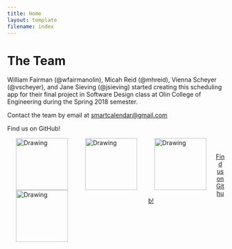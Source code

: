 ```yaml
---
title: Home
layout: template
filename: index
---
```


# The Team
William Fairman (@wfairmanolin), Micah Reid (@mhreid), Vienna Scheyer (@vscheyer), and Jane Sieving (@jsieving) started creating this scheduling app for their final project in Software Design class at Olin College of Engineering during the Spring 2018 semester.

Contact the team by email at smartcalendar@gmail.com

Find us on GitHub!

<a href= "https://github.com/wfairmanolin">
<img align="left"  src='https://avatars0.githubusercontent.com/u/31521968?s=200&v=4)](https://github.com/wfairmanolin' alt="Drawing" style= "width: 120px;" hspace="20"/>

<a href= "https://github.com/mhreid">
<img align ="left"  src='https://avatars0.githubusercontent.com/u/7905597?s=200&v=4)](https://github.com/mhreid' alt="Drawing" style= "width: 120px;" hspace="20"/>

<a href= "https://github.com/jsieving">
<img align="left" src='https://avatars3.githubusercontent.com/u/31548155?s=200&v=4)](https://github.com/jsieving' alt="Drawing" style= "width: 120px;" hspace="20"/>

<a href= "https://github.com/vscheyer">
 <img align="left" src='https://avatars2.githubusercontent.com/u/18016746?s=200&v=4)](https://github.com/vscheyer' alt="Drawing" style= "width: 120px;" hspace="20"/>
 <br>
 <br>                                                                       
 <div style="text-align:center">Find us on Github!</div>

